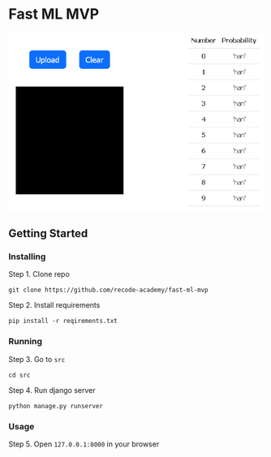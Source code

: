 # Fast ML MVP

![preview image](_static/django_mnist_ajax.gif)

## Getting Started

### Installing

Step 1. Clone repo
```
git clone https://github.com/recode-academy/fast-ml-mvp
```

Step 2. Install requirements
```
pip install -r reqirements.txt
```

### Running

Step 3. Go to `src`
```
cd src
```

Step 4. Run django server
```
python manage.py runserver
```

### Usage

Step 5. Open `127.0.0.1:8000` in your browser